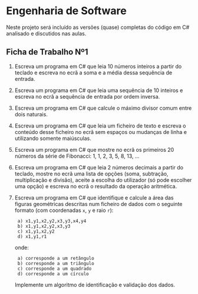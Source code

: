 # Engenharia de Software

Neste projeto será incluído as versões (quase) completas do código em C# analisado e discutidos nas aulas.

## Ficha de Trabalho Nº1

1.  Escreva um programa em C# que leia 10 números inteiros a partir do teclado e escreva no ecrã a soma e a média dessa sequência de entrada.

2.  Escreva um programa em C# que leia uma sequência de 10 inteiros e escreva no ecrã a sequência de entrada por ordem inversa.

3.  Escreva um programa em C# que calcule o máximo divisor comum entre dois naturais.

4.  Escreva um programa em C# que leia um ficheiro de texto e escreva o conteúdo desse ficheiro no ecrã sem espaços ou mudanças de linha e utilizando somente maiúsculas.

5.  Escreva um programa em C# que mostre no ecrã os primeiros 20 números da série de Fibonacci: 1, 1, 2, 3, 5, 8, 13, ...

6.  Escreva um programa em C# que leia 2 números decimais a partir do teclado, mostre no ecrã uma lista de opções (soma, subtração, multiplicação e divisão), aceite a escolha do utilizador (só pode escolher uma opção) e escreva no ecrã o resultado da operação aritmética.

7.  Escreva um programa em C# que identifique e calcule a área das figuras geométricas descritas num ficheiro de dados com o seguinte formato (com coordenadas `x`, `y` e raio `r`):

         a) x1,y1,x2,y2,x3,y3,x4,y4
         b) x1,y1,x2,y2,x3,y3
         c) x1,y1,x2,y2
         d) x1,y1,r1

    onde:

         a) corresponde a um retângulo
         b) corresponde a um triângulo
         c) corresponde a um quadrado
         d) corresponde a um círculo

    Implemente um algoritmo de identificação e validação dos dados.
